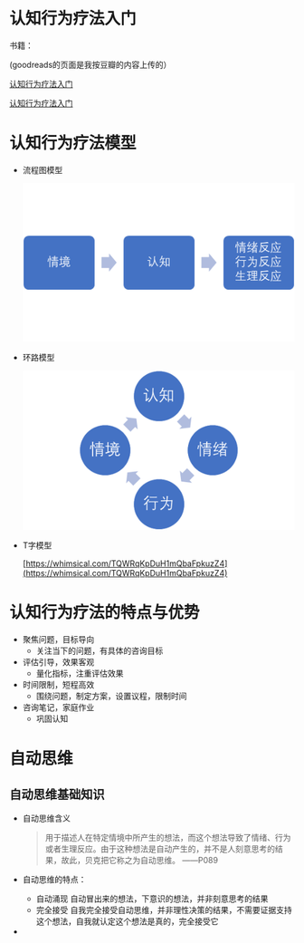 # 认知行为疗法入门

书籍：

(goodreads的页面是我按豆瓣的内容上传的）

[认知行为疗法入门](https://www.goodreads.com/book/show/59007243)

[认知行为疗法入门](https://book.douban.com/subject/35043958/)

# 认知行为疗法模型

- 流程图模型
  
    ![Untitled](Untitled.png)
    
- 环路模型
  
    ![Untitled](Untitled%201.png)
    
- T字模型
  
    [https://whimsical.com/TQWRqKpDuH1mQbaFpkuzZ4](https://whimsical.com/TQWRqKpDuH1mQbaFpkuzZ4)
    

# 认知行为疗法的特点与优势

- 聚焦问题，目标导向
    - 关注当下的问题，有具体的咨询目标
- 评估引导，效果客观
    - 量化指标，注重评估效果
- 时间限制，短程高效
    - 围绕问题，制定方案，设置议程，限制时间
- 咨询笔记，家庭作业
    - 巩固认知

# 自动思维

## 自动思维基础知识

- 自动思维含义
  
    > 用于描述人在特定情境中所产生的想法，而这个想法导致了情绪、行为或者生理反应。由于这种想法是自动产生的，并不是人刻意思考的结果，故此，贝克把它称之为自动思维。
    ——P089
    > 
- 自动思维的特点：
    - 自动涌现
    自动冒出来的想法，下意识的想法，并非刻意思考的结果
    - 完全接受
    自我完全接受自动思维，并非理性决策的结果，不需要证据支持这个想法，自我就认定这个想法是真的，完全接受它
-